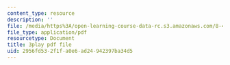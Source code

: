 ```yaml
---
content_type: resource
description: ''
file: /media/https%3A/open-learning-course-data-rc.s3.amazonaws.com/8-421-atomic-and-optical-physics-i-spring-2014/2956fd532f1fa0e6ad24942397ba34d5_JFSRqIozgh0.pdf
file_type: application/pdf
resourcetype: Document
title: 3play pdf file
uid: 2956fd53-2f1f-a0e6-ad24-942397ba34d5
---
```

